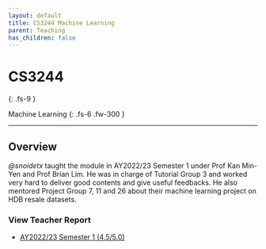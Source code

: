 ```yaml
---
layout: default
title: CS3244 Machine Learning
parent: Teaching
has_children: false
---
```


# CS3244
{: .fs-9 }

Machine Learning
{: .fs-6 .fw-300 }

---

## Overview

*@snoidetx* taught the module in AY2022/23 Semester 1 under Prof Kan Min-Yen and Prof Brian Lim. He was in charge of Tutorial Group 3 and worked very hard to deliver good contents and give useful feedbacks. He also mentored Project Group 7, 11 and 26 about their machine learning project on HDB resale datasets.

### View Teacher Report
* [AY2022/23 Semester 1 (4.5/5.0)](../pdf/cs3244-teacher-report-ay202223sem1.pdf)